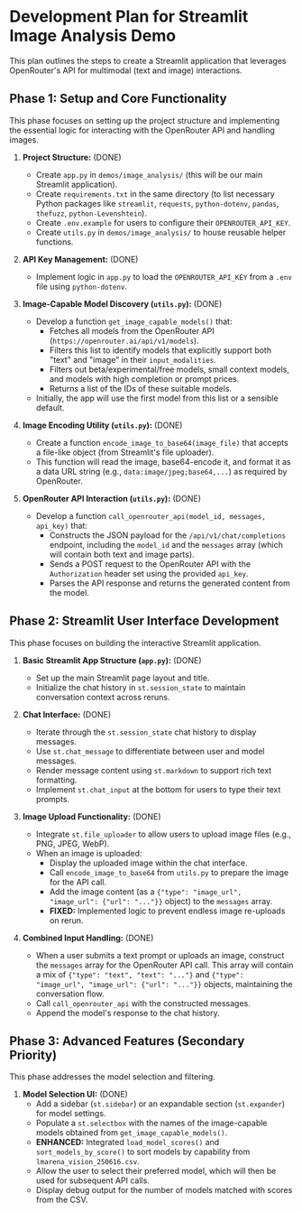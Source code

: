 # Development Plan for Streamlit Image Analysis Demo

This plan outlines the steps to create a Streamlit application that leverages OpenRouter's API for multimodal (text and image) interactions.

## Phase 1: Setup and Core Functionality

This phase focuses on setting up the project structure and implementing the essential logic for interacting with the OpenRouter API and handling images.

1.  **Project Structure:** (DONE)

    - Create `app.py` in `demos/image_analysis/` (this will be our main Streamlit application).
    - Create `requirements.txt` in the same directory (to list necessary Python packages like `streamlit`, `requests`, `python-dotenv`, `pandas`, `thefuzz`, `python-Levenshtein`).
    - Create `.env.example` for users to configure their `OPENROUTER_API_KEY`.
    - Create `utils.py` in `demos/image_analysis/` to house reusable helper functions.

2.  **API Key Management:** (DONE)

    - Implement logic in `app.py` to load the `OPENROUTER_API_KEY` from a `.env` file using `python-dotenv`.

3.  **Image-Capable Model Discovery (`utils.py`):** (DONE)

    - Develop a function `get_image_capable_models()` that:
      - Fetches all models from the OpenRouter API (`https://openrouter.ai/api/v1/models`).
      - Filters this list to identify models that explicitly support both "text" and "image" in their `input_modalities`.
      - Filters out beta/experimental/free models, small context models, and models with high completion or prompt prices.
      - Returns a list of the IDs of these suitable models.
    - Initially, the app will use the first model from this list or a sensible default.

4.  **Image Encoding Utility (`utils.py`):** (DONE)

    - Create a function `encode_image_to_base64(image_file)` that accepts a file-like object (from Streamlit's file uploader).
    - This function will read the image, base64-encode it, and format it as a data URL string (e.g., `data:image/jpeg;base64,...`) as required by OpenRouter.

5.  **OpenRouter API Interaction (`utils.py`):** (DONE)
    - Develop a function `call_openrouter_api(model_id, messages, api_key)` that:
      - Constructs the JSON payload for the `/api/v1/chat/completions` endpoint, including the `model_id` and the `messages` array (which will contain both text and image parts).
      - Sends a POST request to the OpenRouter API with the `Authorization` header set using the provided `api_key`.
      - Parses the API response and returns the generated content from the model.

## Phase 2: Streamlit User Interface Development

This phase focuses on building the interactive Streamlit application.

1.  **Basic Streamlit App Structure (`app.py`):** (DONE)

    - Set up the main Streamlit page layout and title.
    - Initialize the chat history in `st.session_state` to maintain conversation context across reruns.

2.  **Chat Interface:** (DONE)

    - Iterate through the `st.session_state` chat history to display messages.
    - Use `st.chat_message` to differentiate between user and model messages.
    - Render message content using `st.markdown` to support rich text formatting.
    - Implement `st.chat_input` at the bottom for users to type their text prompts.

3.  **Image Upload Functionality:** (DONE)

    - Integrate `st.file_uploader` to allow users to upload image files (e.g., PNG, JPEG, WebP).
    - When an image is uploaded:
      - Display the uploaded image within the chat interface.
      - Call `encode_image_to_base64` from `utils.py` to prepare the image for the API call.
      - Add the image content (as a `{"type": "image_url", "image_url": {"url": "..."}}` object) to the `messages` array.
      - **FIXED:** Implemented logic to prevent endless image re-uploads on rerun.

4.  **Combined Input Handling:** (DONE)
    - When a user submits a text prompt or uploads an image, construct the `messages` array for the OpenRouter API call. This array will contain a mix of `{"type": "text", "text": "..."}` and `{"type": "image_url", "image_url": {"url": "..."}}` objects, maintaining the conversation flow.
    - Call `call_openrouter_api` with the constructed messages.
    - Append the model's response to the chat history.

## Phase 3: Advanced Features (Secondary Priority)

This phase addresses the model selection and filtering.

1.  **Model Selection UI:** (DONE)
    - Add a sidebar (`st.sidebar`) or an expandable section (`st.expander`) for model settings.
    - Populate a `st.selectbox` with the names of the image-capable models obtained from `get_image_capable_models()`.
    - **ENHANCED:** Integrated `load_model_scores()` and `sort_models_by_score()` to sort models by capability from `lmarena_vision_250616.csv`.
    - Allow the user to select their preferred model, which will then be used for subsequent API calls.
    - Display debug output for the number of models matched with scores from the CSV.
